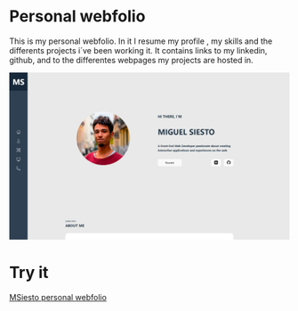 # Personal webfolio
This is my personal webfolio. In it I resume my profile , my skills and the differents projects i´ve been working it.
It contains links to my linkedin, github, and to the differentes webpages my projects are hosted in.

![alt text](https://raw.githubusercontent.com/MSiestoGarabana/webfolio-msiesto/main/capturaWebfolio.JPG)

# Try it
[MSiesto personal webfolio](https://webfolio-msiesto.vercel.app/)
